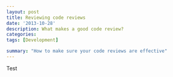 ```yaml
---
layout: post
title: Reviewing code reviews
date: '2013-10-28'
description: What makes a good code review?
categories:
tags: [Development]

summary: "How to make sure your code reviews are effective"
---
```

Test